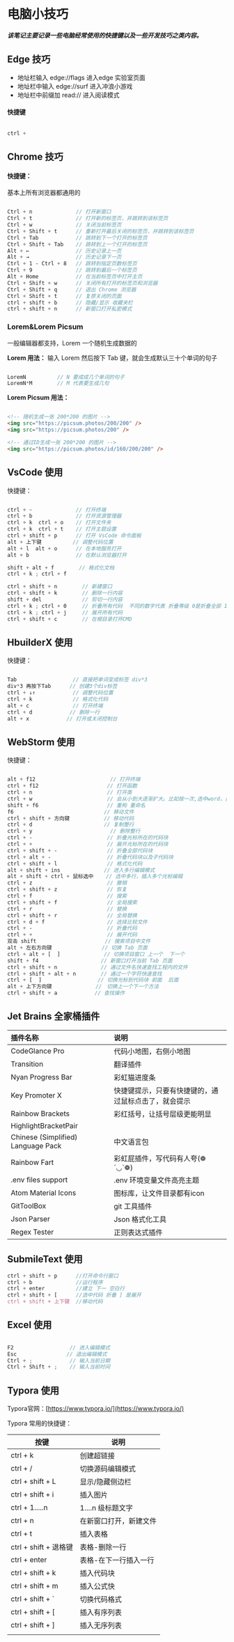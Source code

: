 # 电脑小技巧

##### 该笔记主要记录一些电脑经常使用的快捷键以及一些开发技巧之类内容。

## Edge 技巧

- 地址栏输入 edge://flags 进入edge 实验室页面
- 地址栏中输入 edge://surf 进入冲浪小游戏
- 地址栏中前缀加 read:// 进入阅读模式

#### 快捷键

```scss

ctrl + 

```



## Chrome 技巧

#### 快捷键： 

基本上所有浏览器都通用的

```scss

Ctrl + n              // 打开新窗口
Ctrl + t              // 打开新的标签页，并跳转到该标签页
Ctrl + w              // 关闭当前标签页
Ctrl + Shift + t      // 重新打开最后关闭的标签页，并跳转到该标签页
Ctrl + Tab            // 跳转到下一个打开的标签页
Ctrl + Shift + Tab    // 跳转到上一个打开的标签页
Alt + ←               // 历史记录上一页
Alt + →               // 历史记录下一页
Ctrl + 1 - Ctrl + 8   // 跳转到指定页数标签页
Ctrl + 9              // 跳转到最后一个标签页
Alt + Home            // 在当前标签页中打开主页
Ctrl + Shift + w      // 关闭所有打开的标签页和浏览器
Ctrl + Shift + q      // 退出 Chrome 浏览器
Ctrl + Shift + t      // 复原关闭的页面
ctrl + shift + b      // 隐藏/显示 收藏夹栏
ctrl + shift + n      // 新窗口打开私密模式

```

### Lorem&Lorem Picsum

一般编辑器都支持，Lorem 一个随机生成数据的



**Lorem 用法：** 输入 Lorem 然后按下 Tab 键，就会生成默认三十个单词的句子

```scss

LoremN			// N 要成成几个单词的句子
LoremN*M		// M 代表要生成几句

```

**Lorem Picsum 用法：**

```html

<!-- 随机生成一张 200*200 的图片 -->
<img src="https://picsum.photos/200/200" />
<img src="https://picsum.photos/200" />

<!-- 通过ID生成一张 200*200 的图片 -->
<img src="https://picsum.photos/id/160/200/200" />

```



## VsCode 使用

快捷键：

``` scss

ctrl + ~              // 打开终端
ctrl + b              // 打开资源管理器
ctrl + k  ctrl + o    // 打开文件夹 
ctrl + k  ctrl + t    // 打开主题设置 
ctrl + shift + p      // 打开 VsCode 命令面板
alt + 上下键          // 调整代码位置 
alt + l  alt + o      // 在本地服务打开 
alt + b               // 在默认浏览器打开

shift + alt + f        // 格式化文档 
ctrl + k ; ctrl + f

ctrl + shift + n        // 新建窗口
ctrl + shift + k        // 删除一行内容
shift + del             // 剪切一行内容
ctrl + k ; ctrl + 0     // 折叠所有代码  不同的数字代表 折叠等级 0是折叠全部 1是折叠第一级
ctrl + k ; ctrl + j     // 展开所有代码
ctrl + shift + c        // 在根目录打开CMD
```

## HbuilderX 使用

快捷键：

``` scss

Tab                  // 直接把单词变成标签 div*3
div*3 再按下Tab      // 创建3个div标签 
ctrl + ↓↑            // 调整代码位置
ctrl + k             // 格式化代码
alt + c              // 打开终端
ctrl + d            // 删除一行
alt + x            // 打开或关闭控制台

```

## WebStorm 使用

快捷键：

```scss

alt + f12                        // 打开终端
ctrl + f12                      // 打开函数
ctrl + n                        // 打开类
ctrl + w                        // 会从小到大逐渐扩大。比如按一次,选中word，按两次，选择表达式, 三次,整个函数
shift + f6                      // 重构 重命名
f6                             // 移动文件
ctrl + shift + 方向键           // 移动代码
ctrl + d                       // 复制整行
ctrl + y                         // 删除整行
ctrl + ‐                        // 折叠光标所在的代码块
ctrl + +                        // 展开光标所在的代码块
ctrl + shift + ‐                // 折叠全部代码块
ctrl + alt + ‐                  // 折叠代码块以及子代码块
ctrl + shift + l                // 格式化代码
alt + shift + ins              // 进入多行编辑模式
alt + shift + ctrl + 鼠标选中 	 // 选中多行，插入多个光标编辑
ctrl + z                        // 撤销
ctrl + shift + z                // 恢复
ctrl + f                        // 搜索
ctrl + shift + f                // 全局搜索
ctrl + r                        // 替换
ctrl + shift + r                // 全局替换
ctrl + d + f                    // 选择比较文件
ctrl + -                        // 折叠代码
ctrl + +                        // 展开代码
双击 shift                      // 搜索项目中文件
alt + 左右方向键                // 切换 Tab 页面
ctrl + alt + [  ]              // 切换项目窗口 上一个  下一个
shift + f4                    // 新窗口打开当前 Tab 页面
ctrl + shift + n              // 通过文件名快速查找工程内的文件
ctrl + shift + alt + n        // 通过一个字符快速查找
ctrl + [  ]                  // 切换光标到代码块 前面  后面
alt + 上下方向键              //　切换上一个下一个方法
ctrl + shift + a            // 查找操作

```

## Jet Brains 全家桶插件

| 插件名称                           | 说明                                                 |
| :--------------------------------- | :--------------------------------------------------- |
| CodeGlance Pro                     | 代码小地图，右侧小地图                               |
| Transition                         | 翻译插件                                             |
| Nyan Progress Bar                  | 彩虹猫进度条                                         |
| Key Promoter X                     | 快捷键提示，只要有快捷键的，通过鼠标点击了，就会提示 |
| Rainbow Brackets                   | 彩红括号，让括号层级更能明显                         |
| HighlightBracketPair               |                                                      |
| Chinese (Simplified) Language Pack | 中文语言包                                           |
| Rainbow Fart                       | 彩虹屁插件，写代码有人夸(❁´◡`❁)                      |
| .env files support                 | .env 环境变量文件高亮主题                            |
| Atom Material Icons                | 图标库，让文件目录都有icon                           |
| GitToolBox                         | git 工具插件                                         |
| Json Parser                        | Json 格式化工具                                      |
| Regex Tester                       | 正则表达式插件                                       |



## SubmileText 使用

```scss
ctrl + shift + p      //打开命令行窗口
ctrl + b              //运行程序
ctrl + enter          //建立 下一 空白行
ctrl + shift + [      //选中代码 折叠 ] 是展开
ctrl + shift + 上下键  //移动代码
```

## Excel 使用

```scss

F2                  // 进入编辑模式
Esc                // 退出编辑模式
Ctrl + ;            // 输入当前日期
Ctrl + Shift + ;    // 输入当前时间

```

## Typora 使用

Typora官网：[https://www.typora.io/](https://www.typora.io/)



Typora 常用的快捷键：

| 按键                  | 说明                   |
| --------------------- | ---------------------- |
| ctrl + k              | 创建超链接             |
| ctrl + /              | 切换源码编辑模式       |
| ctrl + shift + L      | 显示/隐藏侧边栏        |
| ctrl + shift + i      | 插入图片               |
| ctrl + 1.....n        | 1....n 级标题文字      |
| ctrl + n              | 在新窗口打开，新建文件 |
| ctrl + t              | 插入表格               |
| ctrl + shift + 退格键 | 表格-删除一行          |
| ctrl + enter          | 表格-在下一行插入一行  |
| ctrl + shift + k      | 插入代码块             |
| ctrl + shift + m      | 插入公式快             |
| ctrl + shift + `      | 切换代码格式           |
| ctrl + shift + [      | 插入有序列表           |
| ctrl + shift + ]      | 插入无序列表           |
|                       |                        |

